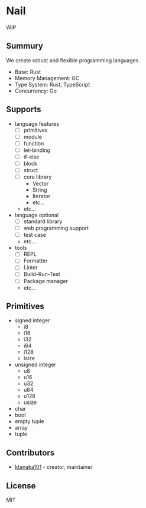 # Nail

WIP

## Summury

We create robust and flexible programming languages.
- Base: Rust
- Memory Management: GC
- Type System: Rust, TypeScript
- Concurrency: Go

## Supports

- language features
  - [ ] primitives
  - [ ] module
  - [ ] function
  - [ ] let-binding
  - [ ] if-else
  - [ ] block
  - [ ] struct
  - [ ] core library
    - Vector
    - String
    - Iterator
    - etc...
  - etc...
- language optional
  - [ ] standard library
  - [ ] web programming support
  - [ ] test case
  - etc...
- tools
  - [ ] REPL
  - [ ] Formatter
  - [ ] Linter
  - [ ] Build-Run-Test
  - [ ] Package manager
  - etc...

## Primitives

- signed integer
  - i8
  - i16
  - i32
  - i64
  - i128
  - isize
- unsigned integer
  - u8
  - u16
  - u32
  - u64
  - u128
  - usize
- char
- bool
- empty tuple
- array
- tuple

## Contributors

- [ktanaka101](https://github.com/ktanaka101) - creator, maintainer

## License

MIT
